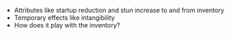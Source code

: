- Attributes like startup reduction and stun increase to and from inventory
- Temporary effects like intangibility
- How does it play with the inventory?
